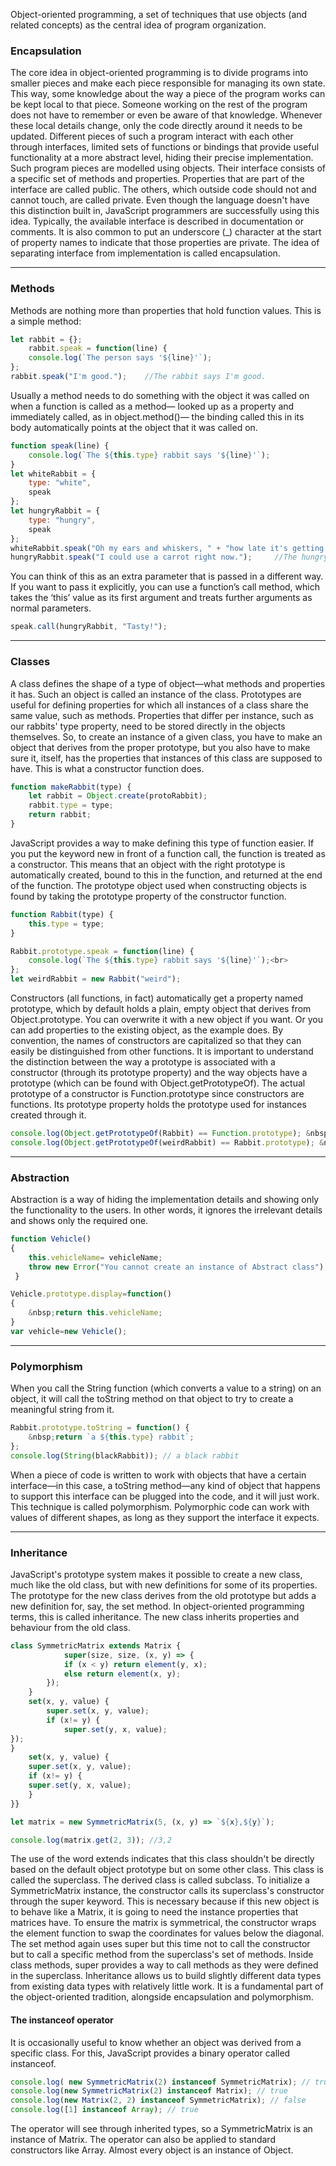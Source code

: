 Object-oriented programming, a set of techniques that use objects (and related concepts) as the central idea of program organization.

### **Encapsulation**

The core idea in object-oriented programming is to divide programs into smaller pieces and make each piece responsible for managing its own state. This way, some knowledge about the way a piece of the program works can be kept local to that piece. Someone working on the rest of the program does not have to remember or even be aware of that knowledge. Whenever these local details change, only the code directly around it needs to be updated. Different pieces of such a program interact with each other through interfaces, limited sets of functions or bindings that provide useful functionality at a more abstract level, hiding their precise implementation. Such program pieces are modelled using objects. Their interface consists of a specific set of methods and properties. Properties that are part of the interface are called public. The others, which outside code should not and cannot touch, are called private. Even though the language doesn&#39;t have this distinction built in, JavaScript programmers are successfully using this idea. Typically, the available interface is described in documentation or comments. It is also common to put an underscore (\_) character at the start of property names to indicate that those properties are private. The idea of separating interface from implementation is called encapsulation.

***

### **Methods**

Methods are nothing more than properties that hold function values. This is a simple method:
```javascript
let rabbit = {};
	rabbit.speak = function(line) {
	console.log(`The person says '${line}'`);
};
rabbit.speak("I'm good.");    //The rabbit says I'm good.
```
Usually a method needs to do something with the object it was called on when a function is called as a method— looked up as a property and immediately called, as in object.method()— the binding called this in its body automatically points at the object that it was called on.
```javascript
function speak(line) {
	console.log(`The ${this.type} rabbit says '${line}'`);
}
let whiteRabbit = {
    type: "white",
    speak
};
let hungryRabbit = {
    type: "hungry",
    speak
};
whiteRabbit.speak("Oh my ears and whiskers, " + "how late it's getting!"); <br>     // The white rabbit says 'Oh my ears and whiskers, how late it's getting!
hungryRabbit.speak("I could use a carrot right now.");     //The hungry rabbit says 'I could use a carrot right now.'  
```

You can think of this as an extra parameter that is passed in a different way. If you want to pass it explicitly, you can use a function’s call method, which takes the ‘this’ value as its first argument and treats further arguments as normal parameters.
```javascript
speak.call(hungryRabbit, "Tasty!");
```
***

### **Classes**
A class defines the shape of a type of object—what methods and properties it has. Such an object is called an instance of the class. Prototypes are useful for defining properties for which all instances of a class share the same value, such as methods. Properties that differ per instance, such as our rabbits&#39; type property, need to be stored directly in the objects themselves. So, to create an instance of a given class, you have to make an object that derives from the proper prototype, but you also have to make sure it, itself, has the properties that instances of this class are supposed to have. This is what a constructor function does.
```javascript
function makeRabbit(type) {
	let rabbit = Object.create(protoRabbit);
	rabbit.type = type;
	return rabbit;
}
```

JavaScript provides a way to make defining this type of function easier. If you put the keyword new in front of a function call, the function is treated as a constructor. This means that an object with the right prototype is automatically created, bound to this in the function, and returned at the end of the function. The prototype object used when constructing objects is found by taking the prototype property of the constructor function.

```javascript
function Rabbit(type) {
	this.type = type;
}

Rabbit.prototype.speak = function(line) {
	console.log(`The ${this.type} rabbit says '${line}'`);<br>
};
let weirdRabbit = new Rabbit("weird");
```

Constructors (all functions, in fact) automatically get a property named prototype, which by default holds a plain, empty object that derives from Object.prototype. You can overwrite it with a new object if you want. Or you can add properties to the existing object, as the example does. By convention, the names of constructors are capitalized so that they can easily be distinguished from other functions. It is important to understand the distinction between the way a prototype is associated with a constructor (through its prototype property) and the way objects have a prototype (which can be found with Object.getPrototypeOf). The actual prototype of a constructor is Function.prototype since constructors are functions. Its prototype property holds the prototype used for instances created through it.<br>
```javascript
console.log(Object.getPrototypeOf(Rabbit) == Function.prototype); &nbsp; // true
console.log(Object.getPrototypeOf(weirdRabbit) == Rabbit.prototype); &nbsp; // true
```
***

### **Abstraction**
Abstraction is a way of hiding the implementation details and showing only the functionality to the users. In other words, it ignores the irrelevant details and shows only the required one.
```javascript
function Vehicle()
{
	this.vehicleName= vehicleName;
	throw new Error("You cannot create an instance of Abstract class");
 }

Vehicle.prototype.display=function()
{
	&nbsp;return this.vehicleName;
}
var vehicle=new Vehicle();
```
***

### **Polymorphism**
When you call the String function (which converts a value to a string) on an object, it will call the toString method on that object to try to create a meaningful string from it.
```javascript
Rabbit.prototype.toString = function() {
	&nbsp;return `a ${this.type} rabbit`;
};
console.log(String(blackRabbit)); // a black rabbit
```
When a piece of code is written to work with objects that have a certain interface—in this case, a toString method—any kind of object that happens to support this interface can be plugged into the code, and it will just work. This technique is called polymorphism. Polymorphic code can work with values of different shapes, as long as they support the interface it expects.
***

### **Inheritance**

JavaScript's prototype system makes it possible to create a new class, much like the old class, but with new definitions for some of its properties. The prototype for the new class derives from the old prototype but adds a new definition for, say, the set method. In object-oriented programming terms, this is called inheritance. The new class inherits properties and behaviour from the old class.
```javascript
class SymmetricMatrix extends Matrix {
	        super(size, size, (x, y) => {
            if (x < y) return element(y, x);
            else return element(x, y);
        });
    }
    set(x, y, value) {
        super.set(x, y, value);
        if (x!= y) {
            super.set(y, x, value);
});
}
	set(x, y, value) {
	super.set(x, y, value);
	if (x!= y) {
	super.set(y, x, value);
	}
}}

let matrix = new SymmetricMatrix(5, (x, y) => `${x},${y}`);

console.log(matrix.get(2, 3)); //3,2
```

The use of the word extends indicates that this class shouldn't be directly based on the default object prototype but on some other class. This class is called the superclass. The derived class is called subclass. To initialize a SymmetricMatrix instance, the constructor calls its superclass's constructor through the super keyword. This is necessary because if this new object is to behave like a Matrix, it is going to need the instance properties that matrices have. To ensure the matrix is symmetrical, the constructor wraps the element function to swap the coordinates for values below the diagonal. The set method again uses super but this time not to call the constructor but to call a specific method from the superclass's set of methods. Inside class methods, super provides a way to call methods as they were defined in the superclass. Inheritance allows us to build slightly different data types from existing data types with relatively little work. It is a fundamental part of the object-oriented tradition, alongside encapsulation and polymorphism.

#### **The instanceof operator**

It is occasionally useful to know whether an object was derived from a specific class. For this, JavaScript provides a binary operator called instanceof.
```javascript
console.log( new SymmetricMatrix(2) instanceof SymmetricMatrix); // true
console.log(new SymmetricMatrix(2) instanceof Matrix); // true
console.log(new Matrix(2, 2) instanceof SymmetricMatrix); // false
console.log([1] instanceof Array); // true
```
The operator will see through inherited types, so a SymmetricMatrix is an instance of Matrix. The operator can also be applied to standard constructors like Array. Almost every object is an instance of Object.
